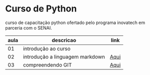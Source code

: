 # Curso de Python

curso de capacitação python ofertado pelo programa inovatech em parceria com o SENAI.

| aula | descricao | link |
|-|-|-|
|01| introdução ao curso |
|02| introdução a linguagem markdown | [Aqui](./aulaMarkdown.md) |
|03| compreendendo GIT |[Aqui](./aulaGit.md)
